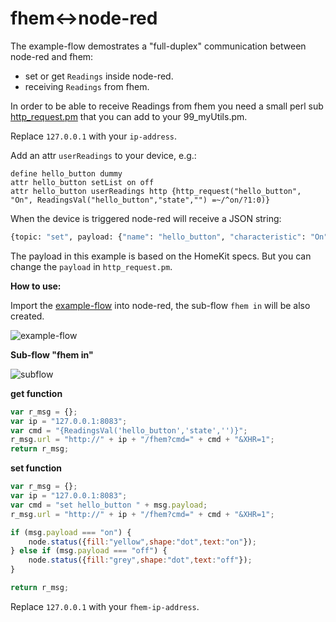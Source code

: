 # fhem<->node-red

The example-flow demostrates a "full-duplex" communication between node-red and fhem:

* set or get `Readings` inside node-red.
* receiving `Readings` from fhem.

In order to be able to receive Readings from fhem you need a small perl sub [http_request.pm](https://github.com/cflurin/collection/blob/master/fhem%3C-%3Enode-red/http_request.pm) that you can add to your 99_myUtils.pm.

Replace `127.0.0.1` with your `ip-address`.

Add an attr `userReadings` to your device, e.g.:

```
define hello_button dummy
attr hello_button setList on off
attr hello_button userReadings http {http_request("hello_button", "On", ReadingsVal("hello_button","state","") =~/^on/?1:0)}
```

When the device is triggered node-red will receive a JSON string:

```sh
{topic: "set", payload: {"name": "hello_button", "characteristic": "On", "value": 1}}
```

The payload in this example is based on the HomeKit specs. But you can change the `payload` in `http_request.pm`.

**How to use:**

Import the [example-flow](https://github.com/cflurin/collection/blob/master/fhem%3C-%3Enode-red/example-flow.json) into node-red, the sub-flow `fhem in` will be also created.


![example-flow](https://cloud.githubusercontent.com/assets/5056710/14916059/8f68e8b2-0e17-11e6-861a-7eea9bd9e84b.png)

**Sub-flow "fhem in"**

![subflow](https://cloud.githubusercontent.com/assets/5056710/14918472/652757ac-0e24-11e6-83cd-777fa79e0d28.png)

**get function**

```javascript
var r_msg = {};
var ip = "127.0.0.1:8083";
var cmd = "{ReadingsVal('hello_button','state','')}";
r_msg.url = "http://" + ip + "/fhem?cmd=" + cmd + "&XHR=1";
return r_msg;
```

**set function**

```javascript
var r_msg = {};
var ip = "127.0.0.1:8083";
var cmd = "set hello_button " + msg.payload;
r_msg.url = "http://" + ip + "/fhem?cmd=" + cmd + "&XHR=1";

if (msg.payload === "on") {
    node.status({fill:"yellow",shape:"dot",text:"on"});
} else if (msg.payload === "off") {
    node.status({fill:"grey",shape:"dot",text:"off"});
}

return r_msg;
```

Replace `127.0.0.1` with your `fhem-ip-address`.
